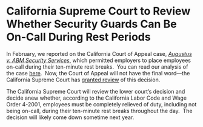 # California Supreme Court to Review Whether Security Guards Can Be On-Call During Rest Periods

In February, we reported on the California Court of Appeal case, [_Augustus v. ABM Security Services_](http://www.courts.ca.gov/opinions/nonpub/B243788.PDF), which permitted employers to place employees on-call during their ten-minute rest breaks.  You can read our analysis of the case [here](http://www.ktlawsf.com/blog/2015/2/2/california-employers-can-require-employees-to-remain-on-call-during-rest-periods).  Now, the Court of Appeal will not have the final word—the California Supreme Court has [granted review](http://appellatecases.courtinfo.ca.gov/search/case/mainCaseScreen.cfm?dist=0&doc_id=2102281&doc_no=S224853) of this decision.

The California Supreme Court will review the lower court’s decision and decide anew whether, according to the California Labor Code and Wage Order 4-2001, employees must be completely relieved of duty, including not being on-call, during their ten-minute rest breaks throughout the day.  The decision will likely come down sometime next year.